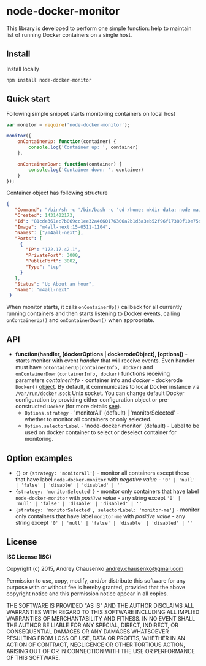 # node-docker-monitor

This library is developed to perform one simple function: help to maintain list of running Docker containers on a single host.

## Install
Install locally
```
npm install node-docker-monitor
```

## Quick start
Following simple snippet starts monitoring containers on local host 

```javascript
var monitor = require('node-docker-monitor');

monitor({
    onContainerUp: function(container) {
        console.log('Container up: ', container)
    },

    onContainerDown: function(container) {
        console.log('Container down: ', container)
    }
});
```
Container object has following structure
```json
{
   "Command": "/bin/sh -c '/bin/bash -c 'cd /home; mkdir data; node main/app.js''",
   "Created": 1431402173,
   "Id": "81cde361ec7b069cc1ee32a4660176306a2b1d3a3eb52f96f17380f10e75d2e2",
   "Image": "m4all-next:15-0511-1104",
   "Names": ["/m4all-next"],
   "Ports": [
     {
       "IP": "172.17.42.1",
       "PrivatePort": 3000,
       "PublicPort": 3002,
       "Type": "tcp"
     }
   ],
   "Status": "Up About an hour",
   "Name": "m4all-next"
 }
```

When monitor starts, it calls `onContainerUp()` callback for all currently running containers and then starts listening to Docker events, calling `onContainerUp()` and `onContainerDown()` when appropriate.

## API
* **function(handler, [dockerOptions | dockerodeObject], [options])** - starts monitor with event *handler* that will receive events. Even handler must have `onContainerUp(containerInfo, docker)` and `onContainerDown(containerInfo, docker)` functions receiving parameters *containerInfo* - container info and *docker* - dockerode `Docker()` [object](https://github.com/apocas/dockerode). By default, it communicates to local Docker instance via `/var/run/docker.sock` Unix socket. You can change default Docker configuration by providing either configuration object or pre-constructed `Docker` (for more details [see](https://github.com/apocas/dockerode)). 
    * `Options.strategy` - 'monitorAll' (default) | 'monitorSelected' - whether to monitor all containers or only selected. 
    * `Option.selectorLabel` - 'node-docker-monitor' (default) - Label to be used on docker container to select or deselect container for monitoring.
         
## Option examples
* `{}` or `{strategy: 'monitorAll'}` - monitor all containers except those that have label `node-docker-monitor` with *negative value* - `'0' | 'null' | 'false' | 'disable' | 'disabled' | ''`
* `{strategy: 'monitorSelected'}` - monitor only containers that have label `node-docker-monitor` with *positive value* - any string except `'0' | 'null' | 'false' | 'disable' | 'disabled' | ''`
* `{strategy: 'monitorSelected', selectorLabel: 'monitor-me'}` - monitor only containers that have label `monitor-me` with *positive value* - any string except `'0' | 'null' | 'false' | 'disable' | 'disabled' | ''`

## License 
**ISC License (ISC)**

Copyright (c) 2015, Andrey Chausenko <andrey.chausenko@gmail.com>

Permission to use, copy, modify, and/or distribute this software for any
purpose with or without fee is hereby granted, provided that the above
copyright notice and this permission notice appear in all copies.

THE SOFTWARE IS PROVIDED "AS IS" AND THE AUTHOR DISCLAIMS ALL WARRANTIES
WITH REGARD TO THIS SOFTWARE INCLUDING ALL IMPLIED WARRANTIES OF
MERCHANTABILITY AND FITNESS. IN NO EVENT SHALL THE AUTHOR BE LIABLE FOR
ANY SPECIAL, DIRECT, INDIRECT, OR CONSEQUENTIAL DAMAGES OR ANY DAMAGES
WHATSOEVER RESULTING FROM LOSS OF USE, DATA OR PROFITS, WHETHER IN AN
ACTION OF CONTRACT, NEGLIGENCE OR OTHER TORTIOUS ACTION, ARISING OUT OF
OR IN CONNECTION WITH THE USE OR PERFORMANCE OF THIS SOFTWARE.
